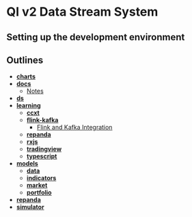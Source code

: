 # QI v2 Data Stream System

## Setting up the development environment

## Outlines

<!-- tree generated by markdown-notes-tree starts here -->

- [**charts**](charts)
- [**docs**](docs)
    - [Notes](docs/note.md)
- [**ds**](ds)
- [**learning**](learning)
    - [**ccxt**](learning/ccxt)
    - [**flink-kafka**](learning/flink-kafka)
        - [Flink and Kafka Integration](learning/flink-kafka/readme.md)
    - [**repanda**](learning/repanda)
    - [**rxjs**](learning/rxjs)
    - [**tradingview**](learning/tradingview)
    - [**typescript**](learning/typescript)
- [**models**](models)
    - [**data**](models/data)
    - [**indicators**](models/indicators)
    - [**market**](models/market)
    - [**portfolio**](models/portfolio)
- [**repanda**](repanda)
- [**simulator**](simulator)

<!-- tree generated by markdown-notes-tree ends here -->
